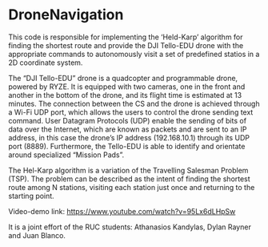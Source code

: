 # DroneNavigation

This code is responsible for implementing the ‘Held-Karp’ algorithm for finding the shortest route and provide the DJI Tello-EDU drone with the appropriate commands to autonomously visit a set of predefined statios in a 2D coordinate system. 

The “DJI Tello-EDU” drone is a quadcopter and programmable drone, powered by RYZE. It is equipped with two cameras, one in the front and another in the bottom of the drone, and its flight time is estimated at 13 minutes. The connection between the CS and the drone is achieved through a Wi-Fi UDP port, which allows the users to control the drone sending text command. User Datagram Protocols (UDP) enable the sending of bits of data over the Internet, which are known as packets and are sent to an IP address, in this case the drone’s IP address (192.168.10.1) through its UDP port (8889). Furthermore, the Tello-EDU is able to identify and orientate around specialized “Mission Pads”.

The Hel-Karp algorithm is a variation of the Travelling Salesman Problem (TSP). The problem can be described as the intent of finding the shortest route among N stations, visiting each station just once and returning to the starting point.

Video-demo link: https://www.youtube.com/watch?v=95Lx6dLHpSw

It is a joint effort of the RUC students: Athanasios Kandylas, Dylan Rayner and Juan Blanco.

